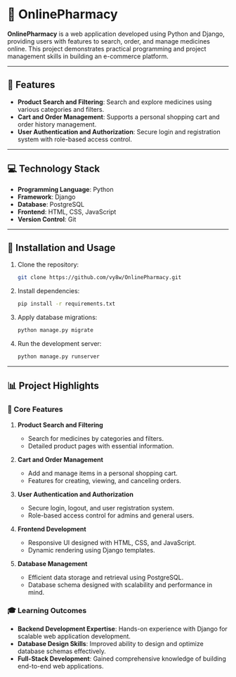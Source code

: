 # 💊 OnlinePharmacy

**OnlinePharmacy** is a web application developed using Python and Django, providing users with features to search, order, and manage medicines online. This project demonstrates practical programming and project management skills in building an e-commerce platform.

---

## 🚀 Features

- **Product Search and Filtering**: Search and explore medicines using various categories and filters.
- **Cart and Order Management**: Supports a personal shopping cart and order history management.
- **User Authentication and Authorization**: Secure login and registration system with role-based access control.

---

## 💻 Technology Stack

- **Programming Language**: Python
- **Framework**: Django
- **Database**: PostgreSQL
- **Frontend**: HTML, CSS, JavaScript
- **Version Control**: Git

---

## 🔧 Installation and Usage

1. Clone the repository:
   ```bash
   git clone https://github.com/vy8w/OnlinePharmacy.git

2. Install dependencies:
   ```bash
   pip install -r requirements.txt
   
3. Apply database migrations:
   ```bash
   python manage.py migrate
   
4. Run the development server:
   ```bash
   python manage.py runserver

---
   
## 📊 Project Highlights

### 🔑 Core Features

1. **Product Search and Filtering**
   - Search for medicines by categories and filters.
   - Detailed product pages with essential information.

2. **Cart and Order Management**
   - Add and manage items in a personal shopping cart.
   - Features for creating, viewing, and canceling orders.

3. **User Authentication and Authorization**
   - Secure login, logout, and user registration system.
   - Role-based access control for admins and general users.

4. **Frontend Development**
   - Responsive UI designed with HTML, CSS, and JavaScript.
   - Dynamic rendering using Django templates.

5. **Database Management**
   - Efficient data storage and retrieval using PostgreSQL.
   - Database schema designed with scalability and performance in mind.

### 🎓 Learning Outcomes

- **Backend Development Expertise**: Hands-on experience with Django for scalable web application development.
- **Database Design Skills**: Improved ability to design and optimize database schemas effectively.
- **Full-Stack Development**: Gained comprehensive knowledge of building end-to-end web applications.
